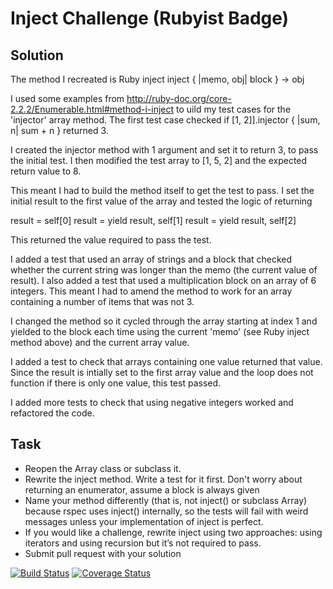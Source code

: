 Inject Challenge (Rubyist Badge)
================

Solution
--------

The method I recreated is Ruby inject
inject { |memo, obj| block } → obj

I used some examples from http://ruby-doc.org/core-2.2.2/Enumerable.html#method-i-inject to uild my test cases for the 'injector' array method. The first test case checked if [1, 2]].injector { |sum, n| sum + n } returned 3. 

I created the injector method with 1 argument and set it to return 3, to pass the initial test. I then modified the test array to [1, 5, 2] and the expected return value to 8. 

This meant I had to build the method itself to get the test to pass. I set the initial result to the first value of the array and tested the logic of returning

result = self[0]
result = yield result, self[1]
result = yield result, self[2]

This returned the value required to pass the test. 

I added a test that used an array of strings and a block that checked whether the current string was longer than the memo (the current value of result). I also added a test that used a multiplication block on an array of 6 integers. This meant I had to amend the method to work for an array containing a number of items that was not 3.

I changed the method so it cycled through the array starting at index 1 and yielded to the block each time using the current 'memo' (see Ruby inject method above) and the current array value. 

I added a test to check that arrays containing one value returned that value. Since the result is intially set to the first array value and the loop does not function if there is only one value, this test passed.

I added more tests to check that using negative integers worked and refactored the code.

Task
-----

* Reopen the Array class or subclass it.
* Rewrite the inject method. Write a test for it first. Don't worry about returning an enumerator, assume a block is always given
* Name your method differently (that is, not inject() or subclass Array) because rspec uses inject() internally, so the tests will fail with weird messages unless your implementation of inject is perfect.
* If you would like a challenge, rewrite inject using two approaches: using iterators and using recursion but it’s not required to pass.
* Submit pull request with your solution


[![Build Status](https://travis-ci.org/makersacademy/inject-challenge.svg?branch=master)](https://travis-ci.org/makersacademy/inject-challenge)
[![Coverage Status](https://coveralls.io/repos/makersacademy/inject-challenge/badge.png)](https://coveralls.io/r/makersacademy/inject-challenge)
